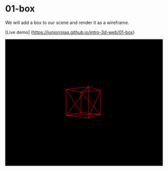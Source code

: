 01-box
======
We will add a box to our scene and render it as a wireframe.

[Live demo] (https://juniorrojas.github.io/intro-3d-web/01-box)

![box-wireframe](readme-media/box-wireframe.png)
